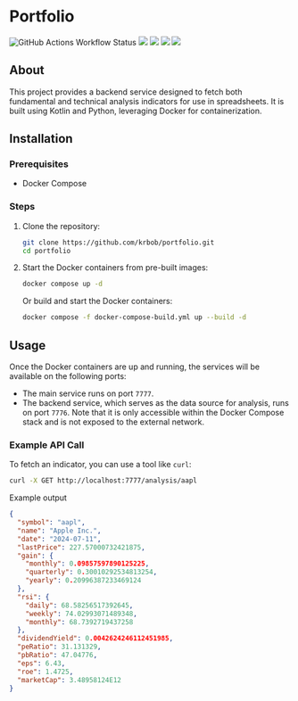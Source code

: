 # Portfolio

![GitHub Actions Workflow Status](https://img.shields.io/github/actions/workflow/status/krbob/portfolio/ci-build.yml)
![](https://img.shields.io/badge/kotlin-2.0.21-orange)
![](https://img.shields.io/badge/ktor-3.0.0-orange)
![](https://img.shields.io/badge/yfinance-0.2.48-orange)
![](https://img.shields.io/badge/ta4j-0.17-orange)

## About

This project provides a backend service designed to fetch both fundamental and technical analysis
indicators for use in spreadsheets. It is built using Kotlin and Python, leveraging Docker for
containerization.

## Installation

### Prerequisites

- Docker Compose

### Steps

1. Clone the repository:
    ```bash
    git clone https://github.com/krbob/portfolio.git
    cd portfolio
    ```
2. Start the Docker containers from pre-built images:
    ```bash
    docker compose up -d
    ```
   Or build and start the Docker containers:
    ```bash
    docker compose -f docker-compose-build.yml up --build -d
    ```

## Usage

Once the Docker containers are up and running, the services will be available on the following
ports:

- The main service runs on port `7777`.
- The backend service, which serves as the data source for analysis, runs on port `7776`. Note that
  it is only accessible within the Docker Compose stack and is not exposed to the external network.

### Example API Call

To fetch an indicator, you can use a tool like `curl`:

```bash
curl -X GET http://localhost:7777/analysis/aapl
```

Example output

```json
{
  "symbol": "aapl",
  "name": "Apple Inc.",
  "date": "2024-07-11",
  "lastPrice": 227.57000732421875,
  "gain": {
    "monthly": 0.09857597890125225,
    "quarterly": 0.30010292534813254,
    "yearly": 0.20996387233469124
  },
  "rsi": {
    "daily": 68.58256517392645,
    "weekly": 74.02993071489348,
    "monthly": 68.7392719437258
  },
  "dividendYield": 0.0042624246112451985,
  "peRatio": 31.131329,
  "pbRatio": 47.04776,
  "eps": 6.43,
  "roe": 1.4725,
  "marketCap": 3.48958124E12
}
```

